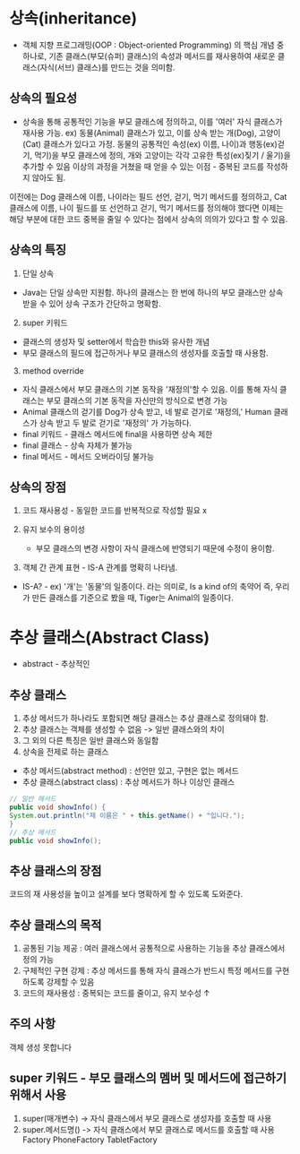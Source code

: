 # 상속(inheritance)
- 객체 지향 프로그래밍(OOP : Object-oriented Programming) 의 핵심 개념 중 하나로, 기존 클래스(부모(슈퍼) 클래스)의 속성과 메서드를 재사용하여 새로운 클래스(자식(서브) 클래스)를 만드는 것을 의미함.
## 상속의 필요성
- 상속을 통해 공통적인 기능을 부모 클래스에 정의하고, 이를 '여러' 자식 클래스가 재사용 가능. ex) 동물(Animal) 클래스가 있고, 이를 상속 받는 개(Dog), 고양이(Cat) 클래스가 있다고 가정. 동물의 공통적인 속성(ex) 이름, 나이)과 행동(ex)걷기, 먹기)을 부모 클래스에 정의, 개와 고양이는 각각 고유한 특성(ex)짖기 / 울기)을 추가할 수 있음
이상의 과정을 거쳤을 때 얻을 수 있는 이점 - 중복된 코드를 작성하지 않아도 됨.

이전에는 Dog 클래스에 이름, 나이라는 필드 선언, 걷기, 먹기 메서드를 정의하고, Cat 클래스에 이름, 나이 필드를 또 선언하고 걷기, 먹기 메서드를 정의해야 했다면 이제는 해당 부분에 대한 코드 중복을 줄일 수 있다는 점에서 상속의 의의가 있다고 할 수 있음.

## 상속의 특징
1. 단일 상속 
- Java는 단일 상속만 지원함. 하나의 클래스는 한 번에 하나의 부모 클래스만 상속 받을 수 있어 상속 구조가 간단하고 명확함.
2. super 키워드
- 클래스의 생성자 및 setter에서 학습한 this와 유사한 개념
- 부모 클래스의 필드에 접근하거나 부모 클래스의 생성자를 호출할 때 사용함.
3. method override
- 자식 클래스에서 부모 클래스의 기본 동작을 '재정의'할 수 있음. 이를 통해 자식 클래스는 부모 클래스의 기본 동작을 자신만의 방식으로 변경 가능
- Animal 클래스의 걷기를 Dog가 상속 받고, 네 발로 걷기로 '재정의,' Human 클래스가 상속 받고 두 발로 걷기로 '재정의' 가 가능하다.
- final 키워드 - 클래스 메서드에 final을 사용하면 상속 제한
- final 클래스 - 상속 자체가 불가능
- final 메서드 - 메서드 오버라이딩 불가능
## 상속의 장점
1. 코드 재사용성 - 동일한 코드를 반복적으로 작성할 필요 x

2. 유지 보수의 용이성

    - 부모 클래스의 변경 사항이 자식 클래스에 반영되기 때문에 수정이 용이함.
3. 객체 간 관계 표현 - IS-A 관계를 명확히 나타냄.

-  IS-A? - ex) '개'는 '동물'의 일종이다. 라는 의미로, Is a kind of의 축약어
즉, 우리가 만든 클래스를 기준으로 봤을 때, Tiger는 Animal의 일종이다.

# 추상 클래스(Abstract Class)
- abstract - 추상적인
## 추상 클래스
1. 추상 메서드가 하나라도 포함되면 해당 클래스는 추상 클래스로 정의돼야 함.
2. 추상 클래스는 객체를 생성할 수 없음 -> 일반 클래스와의 차이
3. 그 외의 다른 특징은 일반 클래스와 동일함
4. 상속을 전제로 하는 클래스
- 추상 메서드(abstract method) : 선언만 있고, 구현은 없는 메서드
- 추상 클래스(abstract class) : 추상 메서드가 하나 이상인 클래스
```java
// 일반 메서드
public void showInfo() {
System.out.println("제 이름은 " + this.getName() + "입니다.");
}
// 추상 메서드
public void showInfo();
```
## 추상 클래스의 장점
코드의 재 사용성을 높이고 설계를 보다 명확하게 할 수 있도록 도와준다.

## 추상 클래스의 목적
1. 공통된 기능 제공 : 여러 클래스에서 공통적으로 사용하는 기능을 추상 클래스에서 정의 가능
2. 구체적인 구현 강제 : 추상 메서드를 통해 자식 클래스가 반드시 특정 메서드를 구현하도록 강제할 수 있음
3. 코드의 재사용성 : 중복되는 코드를 줄이고, 유지 보수성 ↑
## 주의 사항
객체 생성 못합니다

## super 키워드 - 부모 클래스의 멤버 및 메서드에 접근하기 위해서 사용
1. super(매개변수) -> 자식 클래스에서 부모 클래스로 생성자를 호출할 때 사용
2. super.메서드명() -> 자식 클래스에서 부모 클래스로 메서드를 호출할 때 사용
Factory PhoneFactory TabletFactory